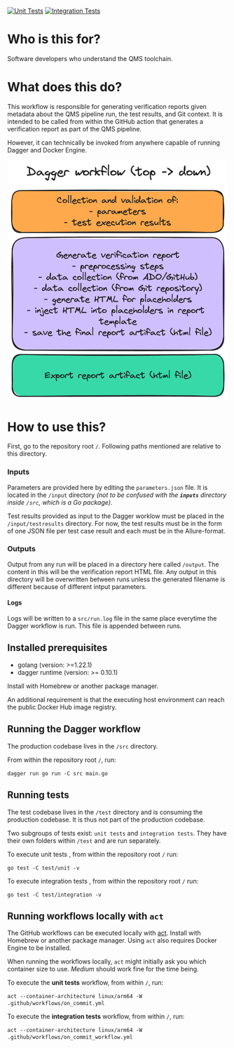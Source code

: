 [![Unit Tests](https://github.com/nn-dma/generate-verification-report/actions/workflows/on_commit.yml/badge.svg?branch=main)](https://github.com/nn-dma/generate-verification-report/actions/workflows/on_commit.yml) [![Integration Tests](https://github.com/nn-dma/generate-verification-report/actions/workflows/on_commit_workflow.yml/badge.svg?branch=main)](https://github.com/nn-dma/generate-verification-report/actions/workflows/on_commit_workflow.yml)

# Who is this for?
Software developers who understand the QMS toolchain.

# What does this do?
This workflow is responsible for generating verification reports given metadata about the QMS pipeline run, the test results, and Git context.
It is intended to be called from within the GitHub action that generates a verification report as part of the QMS pipeline.

However, it can technically be invoked from anywhere capable of running Dagger and Docker Engine.

![](./doc/dagger_workflow.png)

# How to use this?
First, go to the repository root `/`. Following paths mentioned are relative to this directory.

### Inputs

Parameters are provided here by editing the `parameters.json` file. It is located in the `/input` directory *(not to be confused with the **`inputs`** directory inside `/src`, which is a Go package)*.

Test results provided as input to the Dagger worklow must be placed in the `/input/testresults` directory. For now, the test results must be in the form of one JSON file per test case result and each must be in the Allure-format.

### Outputs

Output from any run will be placed in a directory here called `/output`. The content in this will be the verification report HTML file.
Any output in this directory will be overwritten between runs unless the generated filename is different because of different intput parameters.

#### Logs

Logs will be written to a `src/run.log` file in the same place everytime the Dagger workflow is run. This file is appended between runs.

## Installed prerequisites
- golang (version: >=1.22.1)
- dagger runtime (version: >= 0.10.1)

Install with Homebrew or another package manager.

An additional requirement is that the executing host environment can reach the public Docker Hub image registry.

## Running the Dagger workflow
The production codebase lives in the `/src` directory.

From within the repository root `/`, run:

```text
dagger run go run -C src main.go
```

## Running tests
The test codebase lives in the `/test` directory and is consuming the production codebase. It is thus not part of the production codebase.

Two subgroups of tests exist: `unit tests` and `integration tests`. They have their own folders within `/test` and are run separately.

To execute unit tests , from within the repository root `/` run:

```text
go test -C test/unit -v
```

To execute integration tests , from within the repository root `/` run:

```text
go test -C test/integration -v
```

## Running workflows locally with `act`
The GitHub workflows can be executed locally with [act](https://github.com/nektos/act). Install with Homebrew or another package manager. Using `act` also requires Docker Engine to be installed.

When running the workflows locally, `act` might initially ask you which container size to use. *Medium* should work fine for the time being.

To execute the **unit tests** workflow, from within `/`, run:
```text
act --container-architecture linux/arm64 -W .github/workflows/on_commit.yml
```

To execute the **integration tests** workflow, from within `/`, run:
```text
act --container-architecture linux/arm64 -W .github/workflows/on_commit_workflow.yml
```
